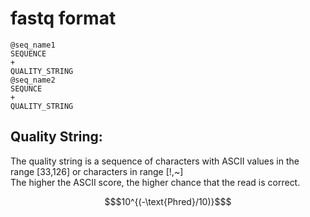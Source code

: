 # fastq format
```
@seq_name1
SEQUENCE
+
QUALITY_STRING
@seq_name2
SEQUNCE
+
QUALITY_STRING
```

## Quality String:  
The quality string is a sequence of characters with ASCII values in the range \[33,126\] or characters in range \[!,~\]  
The higher the ASCII score, the higher chance that the read is correct.  
```math
$10^{(-\text{Phred}/10)}$
```

